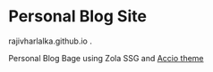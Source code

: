 # Personal Blog Site

rajivharlalka.github.io .

Personal Blog Bage using Zola SSG and [Accio theme](https://github.com/rajivharlalka/Accio)
